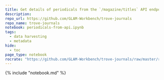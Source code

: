 ```yaml
---
title: Get details of periodicals from the `/magazine/titles` API endpoint
description: 
repo_url: https://github.com/GLAM-Workbench/trove-journals
repo_name: trove-journals
notebook: periodicals-from-api.ipynb
tags:
  - data harvesting
  - metadata
hide:
  - toc
page_type: notebook
rocrate: "https://github.com/GLAM-Workbench/trove-journals/raw/master/ro-crate-metadata.json"
---
```


{% include "notebook.md" %}

